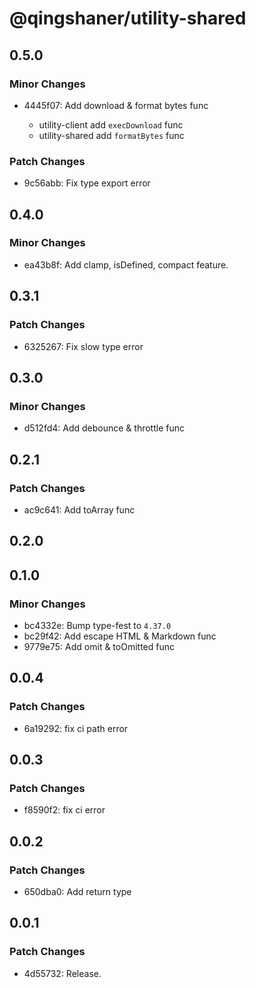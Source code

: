 # @qingshaner/utility-shared

## 0.5.0

### Minor Changes

- 4445f07: Add download & format bytes func

  - utility-client add `execDownload` func
  - utility-shared add `formatBytes` func

### Patch Changes

- 9c56abb: Fix type export error

## 0.4.0

### Minor Changes

- ea43b8f: Add clamp, isDefined, compact feature.

## 0.3.1

### Patch Changes

- 6325267: Fix slow type error

## 0.3.0

### Minor Changes

- d512fd4: Add debounce & throttle func

## 0.2.1

### Patch Changes

- ac9c641: Add toArray func

## 0.2.0

## 0.1.0

### Minor Changes

- bc4332e: Bump type-fest to `4.37.0`
- bc29f42: Add escape HTML & Markdown func
- 9779e75: Add omit & toOmitted func

## 0.0.4

### Patch Changes

- 6a19292: fix ci path error

## 0.0.3

### Patch Changes

- f8590f2: fix ci error

## 0.0.2

### Patch Changes

- 650dba0: Add return type

## 0.0.1

### Patch Changes

- 4d55732: Release.
